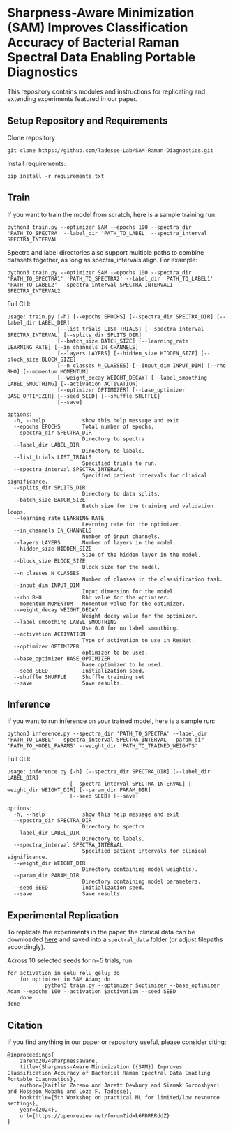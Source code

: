 # Sharpness-Aware Minimization (SAM) Improves Classification Accuracy of Bacterial Raman Spectral Data Enabling Portable Diagnostics

This repository contains modules and instructions for replicating and extending experiments featured in our paper.

## Setup Repository and Requirements
Clone repository 
```
git clone https://github.com/Tadesse-Lab/SAM-Raman-Diagnostics.git
```
Install requirements:
```
pip install -r requirements.txt
```
## Train
If you want to train the model from scratch, here is a sample training run:
```
python3 train.py --optimizer SAM --epochs 100 --spectra_dir 'PATH_TO_SPECTRA' --label_dir 'PATH_TO_LABEL' --spectra_interval SPECTRA_INTERVAL
```
Spectra and label directories also support multiple paths to combine datasets together, as long as spectra_intervals align. For example:
```
python3 train.py --optimizer SAM --epochs 100 --spectra_dir 'PATH_TO_SPECTRA1' 'PATH_TO_SPECTRA2' --label_dir 'PATH_TO_LABEL1' 'PATH_TO_LABEL2' --spectra_interval SPECTRA_INTERVAL1 SPECTRA_INTERVAL2
```
Full CLI:
```
usage: train.py [-h] [--epochs EPOCHS] [--spectra_dir SPECTRA_DIR] [--label_dir LABEL_DIR]
                [--list_trials LIST_TRIALS] [--spectra_interval SPECTRA_INTERVAL] [--splits_dir SPLITS_DIR]
                [--batch_size BATCH_SIZE] [--learning_rate LEARNING_RATE] [--in_channels IN_CHANNELS]
                [--layers LAYERS] [--hidden_size HIDDEN_SIZE] [--block_size BLOCK_SIZE]
                [--n_classes N_CLASSES] [--input_dim INPUT_DIM] [--rho RHO] [--momentum MOMENTUM]
                [--weight_decay WEIGHT_DECAY] [--label_smoothing LABEL_SMOOTHING] [--activation ACTIVATION]
                [--optimizer OPTIMIZER] [--base_optimizer BASE_OPTIMIZER] [--seed SEED] [--shuffle SHUFFLE]
                [--save]

options:
  -h, --help            show this help message and exit
  --epochs EPOCHS       Total number of epochs.
  --spectra_dir SPECTRA_DIR
                        Directory to spectra.
  --label_dir LABEL_DIR
                        Directory to labels.
  --list_trials LIST_TRIALS
                        Specified trials to run.
  --spectra_interval SPECTRA_INTERVAL
                        Specified patient intervals for clinical significance.
  --splits_dir SPLITS_DIR
                        Directory to data splits.
  --batch_size BATCH_SIZE
                        Batch size for the training and validation loops.
  --learning_rate LEARNING_RATE
                        Learning rate for the optimizer.
  --in_channels IN_CHANNELS
                        Number of input channels.
  --layers LAYERS       Number of layers in the model.
  --hidden_size HIDDEN_SIZE
                        Size of the hidden layer in the model.
  --block_size BLOCK_SIZE
                        Block size for the model.
  --n_classes N_CLASSES
                        Number of classes in the classification task.
  --input_dim INPUT_DIM
                        Input dimension for the model.
  --rho RHO             Rho value for the optimizer.
  --momentum MOMENTUM   Momentum value for the optimizer.
  --weight_decay WEIGHT_DECAY
                        Weight decay value for the optimizer.
  --label_smoothing LABEL_SMOOTHING
                        Use 0.0 for no label smoothing.
  --activation ACTIVATION
                        Type of activation to use in ResNet.
  --optimizer OPTIMIZER
                        optimizer to be used.
  --base_optimizer BASE_OPTIMIZER
                        base optimizer to be used.
  --seed SEED           Initialization seed.
  --shuffle SHUFFLE     Shuffle training set.
  --save                Save results.
```

## Inference
If you want to run inference on your trained model, here is a sample run:
```
python3 inference.py --spectra_dir 'PATH_TO_SPECTRA' --label_dir 'PATH_TO_LABEL' --spectra_interval SPECTRA_INTERVAL --param_dir 'PATH_TO_MODEL_PARAMS' --weight_dir 'PATH_TO_TRAINED_WEIGHTS'
```
Full CLI:
```
usage: inference.py [-h] [--spectra_dir SPECTRA_DIR] [--label_dir LABEL_DIR]
                    [--spectra_interval SPECTRA_INTERVAL] [--weight_dir WEIGHT_DIR] [--param_dir PARAM_DIR]
                    [--seed SEED] [--save]

options:
  -h, --help            show this help message and exit
  --spectra_dir SPECTRA_DIR
                        Directory to spectra.
  --label_dir LABEL_DIR
                        Directory to labels.
  --spectra_interval SPECTRA_INTERVAL
                        Specified patient intervals for clinical significance.
  --weight_dir WEIGHT_DIR
                        Directory containing model weight(s).
  --param_dir PARAM_DIR
                        Directory containing model parameters.
  --seed SEED           Initialization seed.
  --save                Save results.
```

## Experimental Replication
To replicate the experiments in the paper, the clinical data can be downloaded [here](https://www.dropbox.com/scl/fo/fb29ihfnvishuxlnpgvhg/AJToUtts-vjYdwZGeqK4k-Y?rlkey=r4p070nsuei6qj3pjp13nwf6l&e=1&dl=0) and saved into a `spectral_data` folder (or adjust filepaths accordingly). 

Across 10 selected seeds for n=5 trials, run:
```
for activation in selu relu gelu; do
    for optimizer in SAM Adam; do
            python3 train.py --optimizer $optimizer --base_optimizer Adam --epochs 100 --activation $activation --seed SEED
    done
done
```

## Citation
If you find anything in our paper or repository useful, please consider citing:
```
@inproceedings{
    zareno2024sharpnessaware,
    title={Sharpness-Aware Minimization ({SAM}) Improves Classification Accuracy of Bacterial Raman Spectral Data Enabling Portable Diagnostics},
    author={Kaitlin Zareno and Jarett Dewbury and Siamak Sorooshyari and Hossein Mobahi and Loza F. Tadesse},
    booktitle={5th Workshop on practical ML for limited/low resource settings},
    year={2024},
    url={https://openreview.net/forum?id=k6FDRRRddZ}
}
```
